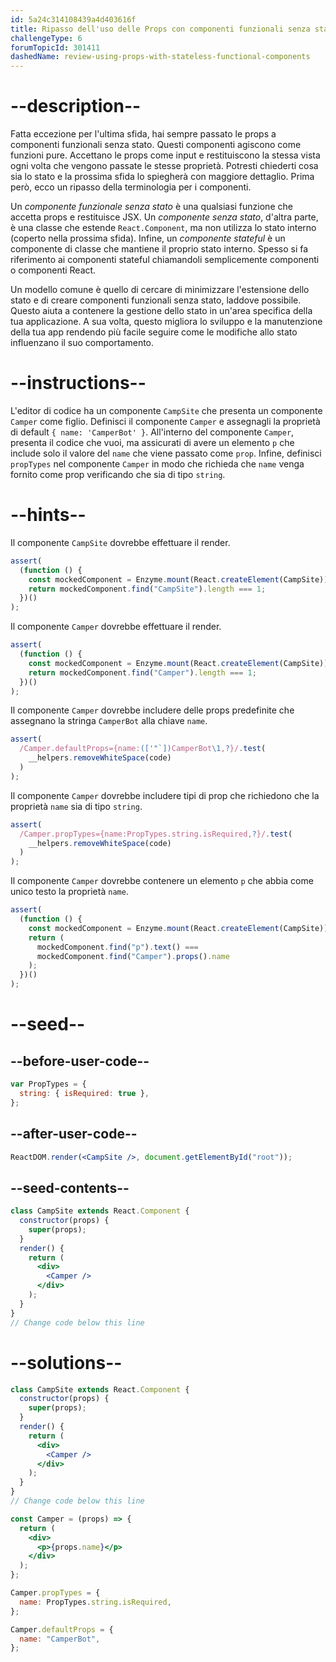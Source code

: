 ```yaml
---
id: 5a24c314108439a4d403616f
title: Ripasso dell'uso delle Props con componenti funzionali senza stato
challengeType: 6
forumTopicId: 301411
dashedName: review-using-props-with-stateless-functional-components
---
```


# --description--

Fatta eccezione per l'ultima sfida, hai sempre passato le props a componenti funzionali senza stato. Questi componenti agiscono come funzioni pure. Accettano le props come input e restituiscono la stessa vista ogni volta che vengono passate le stesse proprietà. Potresti chiederti cosa sia lo stato e la prossima sfida lo spiegherà con maggiore dettaglio. Prima però, ecco un ripasso della terminologia per i componenti.

Un _componente funzionale senza stato_ è una qualsiasi funzione che accetta props e restituisce JSX. Un _componente senza stato_, d'altra parte, è una classe che estende `React.Component`, ma non utilizza lo stato interno (coperto nella prossima sfida). Infine, un _componente stateful_ è un componente di classe che mantiene il proprio stato interno. Spesso si fa riferimento ai componenti stateful chiamandoli semplicemente componenti o componenti React.

Un modello comune è quello di cercare di minimizzare l'estensione dello stato e di creare componenti funzionali senza stato, laddove possibile. Questo aiuta a contenere la gestione dello stato in un'area specifica della tua applicazione. A sua volta, questo migliora lo sviluppo e la manutenzione della tua app rendendo più facile seguire come le modifiche allo stato influenzano il suo comportamento.

# --instructions--

L'editor di codice ha un componente `CampSite` che presenta un componente `Camper` come figlio. Definisci il componente `Camper` e assegnagli la proprietà di default `{ name: 'CamperBot' }`. All'interno del componente `Camper`, presenta il codice che vuoi, ma assicurati di avere un elemento `p` che include solo il valore del `name` che viene passato come `prop`. Infine, definisci `propTypes` nel componente `Camper` in modo che richieda che `name` venga fornito come prop verificando che sia di tipo `string`.

# --hints--

Il componente `CampSite` dovrebbe effettuare il render.

```js
assert(
  (function () {
    const mockedComponent = Enzyme.mount(React.createElement(CampSite));
    return mockedComponent.find("CampSite").length === 1;
  })()
);
```

Il componente `Camper` dovrebbe effettuare il render.

```js
assert(
  (function () {
    const mockedComponent = Enzyme.mount(React.createElement(CampSite));
    return mockedComponent.find("Camper").length === 1;
  })()
);
```

Il componente `Camper` dovrebbe includere delle props predefinite che assegnano la stringa `CamperBot` alla chiave `name`.

```js
assert(
  /Camper.defaultProps={name:(['"`])CamperBot\1,?}/.test(
    __helpers.removeWhiteSpace(code)
  )
);
```

Il componente `Camper` dovrebbe includere tipi di prop che richiedono che la proprietà `name` sia di tipo `string`.

```js
assert(
  /Camper.propTypes={name:PropTypes.string.isRequired,?}/.test(
    __helpers.removeWhiteSpace(code)
  )
);
```

Il componente `Camper` dovrebbe contenere un elemento `p` che abbia come unico testo la proprietà `name`.

```js
assert(
  (function () {
    const mockedComponent = Enzyme.mount(React.createElement(CampSite));
    return (
      mockedComponent.find("p").text() ===
      mockedComponent.find("Camper").props().name
    );
  })()
);
```

# --seed--

## --before-user-code--

```jsx
var PropTypes = {
  string: { isRequired: true },
};
```

## --after-user-code--

```jsx
ReactDOM.render(<CampSite />, document.getElementById("root"));
```

## --seed-contents--

```jsx
class CampSite extends React.Component {
  constructor(props) {
    super(props);
  }
  render() {
    return (
      <div>
        <Camper />
      </div>
    );
  }
}
// Change code below this line
```

# --solutions--

```jsx
class CampSite extends React.Component {
  constructor(props) {
    super(props);
  }
  render() {
    return (
      <div>
        <Camper />
      </div>
    );
  }
}
// Change code below this line

const Camper = (props) => {
  return (
    <div>
      <p>{props.name}</p>
    </div>
  );
};

Camper.propTypes = {
  name: PropTypes.string.isRequired,
};

Camper.defaultProps = {
  name: "CamperBot",
};
```

